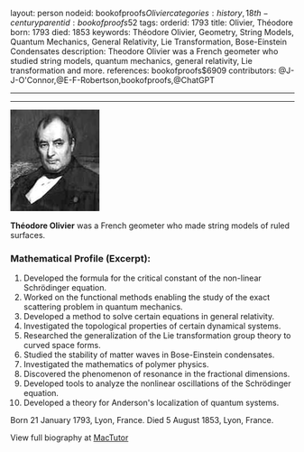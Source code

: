 layout: person
nodeid: bookofproofs$Olivier
categories: history,18th-century
parentid: bookofproofs$52
tags: 
orderid: 1793
title: Olivier, Théodore
born: 1793
died: 1853
keywords: Théodore Olivier, Geometry, String Models, Quantum Mechanics, General Relativity, Lie Transformation, Bose-Einstein Condensates
description: Theodore Olivier was a French geometer who studied string models, quantum mechanics, general relativity, Lie transformation and more.
references: bookofproofs$6909
contributors: @J-J-O'Connor,@E-F-Robertson,bookofproofs,@ChatGPT

---



---

![Olivier.jpg](https://github.com/bookofproofs/bookofproofs.github.io/blob/main/_sources/_assets/images/portraits/Olivier.jpg?raw=true)

**Théodore Olivier** was a French geometer who made string models of ruled surfaces.

### Mathematical Profile (Excerpt):
1. Developed the formula for the critical constant of the non-linear Schrödinger equation.
2. Worked on the functional methods enabling the study of the exact scattering problem in quantum mechanics.
3. Developed a method to solve certain equations in general relativity.
4. Investigated the topological properties of certain dynamical systems.
5. Researched the generalization of the Lie transformation group theory to curved space forms.
6. Studied the stability of matter waves in Bose-Einstein condensates.
7. Investigated the mathematics of polymer physics. 
8. Discovered the phenomenon of resonance in the fractional dimensions. 
9. Developed tools to analyze the nonlinear oscillations of the Schrödinger equation.
10. Developed a theory for Anderson's localization of quantum systems.

Born 21 January 1793, Lyon, France. Died 5 August 1853, Lyon, France.

View full biography at [MacTutor](https://mathshistory.st-andrews.ac.uk/Biographies/Olivier/)
